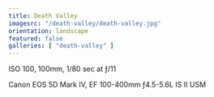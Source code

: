 ```yaml
---
title: Death Valley
imagesrc: "/death-valley/death-valley.jpg"
orientation: landscape
featured: false
galleries: [ "death-valley" ]
---
```


ISO 100, 100mm, 1/80 sec at ƒ/11

Canon EOS 5D Mark IV, EF 100-400mm ƒ4.5-5.6L IS II USM
